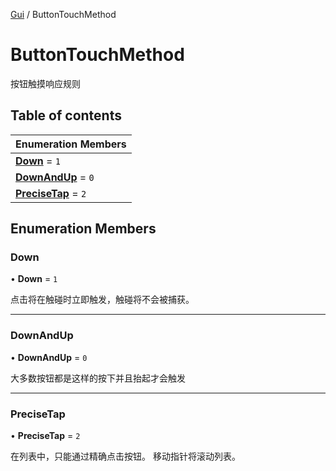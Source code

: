 [Gui](../groups/Core.Gui.md) / ButtonTouchMethod

# ButtonTouchMethod <Badge type="tip" text="Enumeration" /> <Score text="ButtonTouchMethod" />

按钮触摸响应规则

## Table of contents

| Enumeration Members |
| :-----|
| **[Down](mw.ButtonTouchMethod.md#down)** = ``1`` <br> |
| **[DownAndUp](mw.ButtonTouchMethod.md#downandup)** = ``0`` <br> |
| **[PreciseTap](mw.ButtonTouchMethod.md#precisetap)** = ``2`` <br> |

## Enumeration Members

### Down <Score text="Down" /> 

• **Down** = ``1``

点击将在触碰时立即触发，触碰将不会被捕获。

___

### DownAndUp <Score text="DownAndUp" /> 

• **DownAndUp** = ``0``

大多数按钮都是这样的按下并且抬起才会触发

___

### PreciseTap <Score text="PreciseTap" /> 

• **PreciseTap** = ``2``

在列表中，只能通过精确点击按钮。
移动指针将滚动列表。
